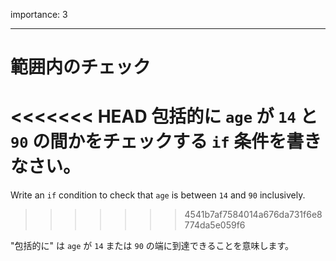 importance: 3

---

# 範囲内のチェック

<<<<<<< HEAD
包括的に `age` が `14` と `90` の間かをチェックする `if` 条件を書きなさい。
=======
Write an `if` condition to check that `age` is between `14` and `90` inclusively.
>>>>>>> 4541b7af7584014a676da731f6e8774da5e059f6

"包括的に" は `age` が `14` または `90` の端に到達できることを意味します。
